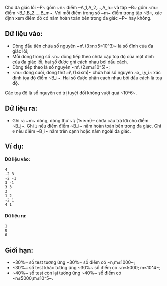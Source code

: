 <!--
**<center>Nguồn: Đề CHỌN ĐỘI TUYỂN HSG QUỐC GIA NĂM HỌC 2020 - 2021 - HƯNG YÊN</center>**
-->
Cho đa giác lồi ~P~ gồm ~n~ điểm ~A_1,A_2,…,A_n~ và tập ~B~ gồm ~m~ điểm ~B_1,B_2,…,B_m~. Với mỗi điểm trong số ~m~ điểm trong tập ~B~, xác định xem điểm đó có nằm hoàn toàn bên trong đa giác ~P~ hay không.

## Dữ liệu vào:
- Dòng đầu tiên chứa số nguyên ~n\ (3≤n≤5×10^3)~ là số đỉnh của đa giác lồi;
- Mỗi dòng trong số ~n~ dòng tiếp theo chứa cặp toạ độ của một đỉnh của đa giác lồi, hai số được ghi cách nhau bởi dấu cách.
- Dòng tiếp theo là số nguyên ~m\ (2≤m≤10^5)~;
- ~m~ dòng cuối, dòng thứ ~i\ (1≤i≤m)~ chứa hai số nguyên ~x_i,y_i~ xác định tọa độ điểm ~B_i~. Hai số được phân cách nhau bởi dấu cách là toạ độ.

Các toạ độ là số nguyên có trị tuyệt đối không vượt quá ~10^6~.

## Dữ liệu ra:
- Ghi ra ~m~ dòng, dòng thứ ~i\ (1≤i≤m)~ chứa câu trả lời cho điểm ~B_i~. Ghi `1` nếu điểm điểm ~B_i~ nằm hoàn toàn bên trong đa giác. Ghi `0` nếu điểm ~B_i~ nằm trên cạnh hoặc nằm ngoài đa giác.

## Ví dụ:
#### Dữ liệu vào:
```
4
-2 3
-2 -1
3 -1
3 3
3
1 2
-2 1
4 1
```

#### Dữ liệu ra:
```
1
0
0
```

## Giới hạn:
- ~30\%~ số test tương ứng ~30\%~ số điểm có ~n,m≤1000~;
- ~30\%~ số test khác tương ứng ~30\%~ số điểm có ~n≤5000; m≤10^4~;
- ~40\%~ số test còn lại tương ứng ~40\%~ số điểm có ~n≤5000;m≤10^5~.